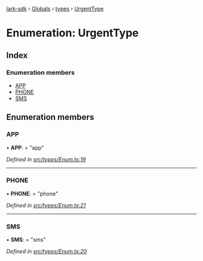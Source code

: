 [lark-sdk](../README.md) › [Globals](../globals.md) › [types](../modules/types.md) › [UrgentType](types.urgenttype.md)

# Enumeration: UrgentType

## Index

### Enumeration members

* [APP](types.urgenttype.md#app)
* [PHONE](types.urgenttype.md#phone)
* [SMS](types.urgenttype.md#sms)

## Enumeration members

###  APP

• **APP**: = "app"

*Defined in [src/types/Enum.ts:19](https://github.com/TbhT/lark-sdk/blob/e3605bb/src/types/Enum.ts#L19)*

___

###  PHONE

• **PHONE**: = "phone"

*Defined in [src/types/Enum.ts:21](https://github.com/TbhT/lark-sdk/blob/e3605bb/src/types/Enum.ts#L21)*

___

###  SMS

• **SMS**: = "sms"

*Defined in [src/types/Enum.ts:20](https://github.com/TbhT/lark-sdk/blob/e3605bb/src/types/Enum.ts#L20)*
